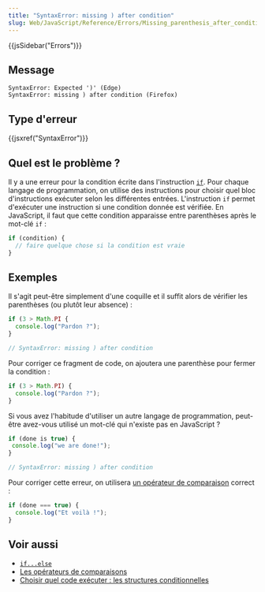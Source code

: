 ```yaml
---
title: "SyntaxError: missing ) after condition"
slug: Web/JavaScript/Reference/Errors/Missing_parenthesis_after_condition
---
```


{{jsSidebar("Errors")}}

## Message

```
SyntaxError: Expected ')' (Edge)
SyntaxError: missing ) after condition (Firefox)
```

## Type d'erreur

{{jsxref("SyntaxError")}}

## Quel est le problème ?

Il y a une erreur pour la condition écrite dans l'instruction [`if`](/fr/docs/Web/JavaScript/Reference/Statements/if...else). Pour chaque langage de programmation, on utilise des instructions pour choisir quel bloc d'instructions exécuter selon les différentes entrées. L'instruction `if` permet d'exécuter une instruction si une condition donnée est vérifiée. En JavaScript, il faut que cette condition apparaisse entre parenthèses après le mot-clé `if` :

```js
if (condition) {
  // faire quelque chose si la condition est vraie
}
```

## Exemples

Il s'agit peut-être simplement d'une coquille et il suffit alors de vérifier les parenthèses (ou plutôt leur absence) :

```js example-bad
if (3 > Math.PI {
  console.log("Pardon ?");
}

// SyntaxError: missing ) after condition
```

Pour corriger ce fragment de code, on ajoutera une parenthèse pour fermer la condition :

```js example-good
if (3 > Math.PI) {
  console.log("Pardon ?");
}
```

Si vous avez l'habitude d'utiliser un autre langage de programmation, peut-être avez-vous utilisé un mot-clé qui n'existe pas en JavaScript ?

```js example-bad
if (done is true) {
 console.log("we are done!");
}

// SyntaxError: missing ) after condition
```

Pour corriger cette erreur, on utilisera [un opérateur de comparaison](/fr/docs/Web/JavaScript/Reference/Operators) correct :

```js example-good
if (done === true) {
  console.log("Et voilà !");
}
```

## Voir aussi

- [`if...else`](/fr/docs/Web/JavaScript/Reference/Statements/if...else)
- [Les opérateurs de comparaisons](/fr/docs/Web/JavaScript/Reference/Operators)
- [Choisir quel code exécuter : les structures conditionnelles](/fr/docs/Learn_web_development/Core/Scripting/Conditionals)
